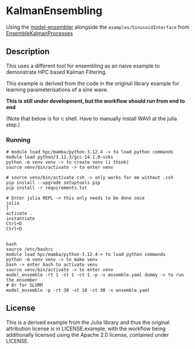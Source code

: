 # KalmanEnsembling
Using the [model-ensembler][2] alongside the `examples/SinusoidInterface` from [EnsembleKalmanProcesses][1]

## Description

This uses a different tool for ensembling as an naive example to demonstrate HPC based Kalman Filtering.

This example is derived from the code in the original library example for learning parameterisations of a sine wave.

**This is still under development, but the workflow should run from end to end**

(Note that below is for c shell. Have to manually install WAVI at the julia step.)

### Running

```
# module load hpc/mamba/python-3.12.4 -> to load python commands
module load python/3.12.3/gcc-14.1.0-ssks
python -m venv venv -> to create venv (i think)
source venv/bin/activate -> to enter venv

# source venv/bin/activate.csh -> only works for me without .csh
pip install --upgrade setuptools pip
pip install -r requirements.txt

# Enter julia REPL -> this only needs to be done once
julia
]
activate .
instantiate
Ctrl+D
Ctrl+D


bash
source /etc/bashrc
module load hpc/mamba/python-3.12.4-> to load python commands
python -m venv venv -> to make venv
bash -> enter bash to activate venv
source venv/bin/activate -> to enter venv
model_ensemble -rt 1 -st 1 -ct 1 -p -v ensemble.yaml dummy -> to run the ensember
# Or for SLURM
model_ensemble -p -rt 30 -st 10 -ct 30 -v ensemble.yaml
```

## License

This is a derived example from the Julia library and thus the original attribution license is in LICENSE.example, with the workflow being additionally licensed using the Apache 2.0 license, contained under LICENSE.


[1]: https://github.com/CliMA/EnsembleKalmanProcesses.jl
[2]: https://github.com/JimCircadian/model-ensembler
